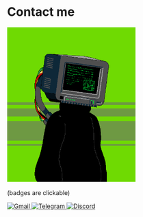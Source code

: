 # Contact me

<img src="pictures/monitor_face.gif" width="300" />

(badges are clickable)

[
    ![Gmail](https://img.shields.io/badge/Gmail-D14836?style=for-the-badge&logo=gmail&logoColor=white)
](mailto:mdddmmmm@ya.ru)
[
    ![Telegram](https://img.shields.io/badge/Telegram-2CA5E0?style=for-the-badge&logo=telegram&logoColor=black)
](https://t.me/mb6ockatf_76)
[
    ![Discord](https://img.shields.io/badge/Discord-%235865F2.svg?style=for-the-badge&logo=discord&logoColor=black)
](https://discordapp.com/users/725303688192720977)